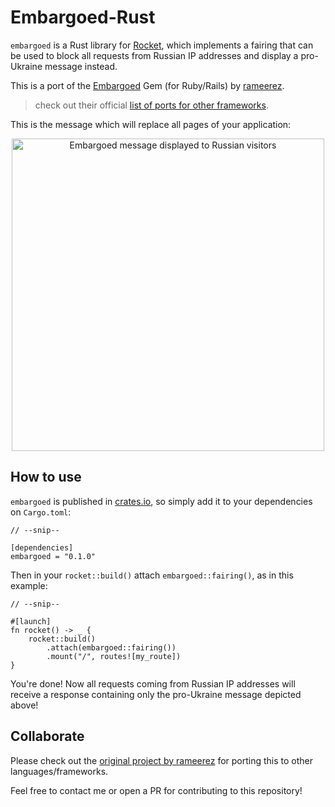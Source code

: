 # Embargoed-Rust
`embargoed` is a Rust library for [Rocket](https://rocket.rs/), which implements a fairing that can be used to block all requests from Russian IP addresses and display a pro-Ukraine message instead.

This is a port of the [Embargoed](https://github.com/rameerez/embargoed) Gem (for Ruby/Rails) by [rameerez](https://github.com/rameerez).
> check out their official [list of ports for other frameworks](https://github.com/rameerez/embargoed-list).

This is the message which will replace all pages of your application:

<p align="center">
  <img src="https://github.com/rameerez/embargoed/blob/main/public/embargoed-message.jpg?raw=true" alt="Embargoed message displayed to Russian visitors" width="500"/>
</p>

## How to use
`embargoed` is published in [crates.io](https://crates.io/crates/embargoed), so simply add it to your dependencies on `Cargo.toml`:
```
// --snip--

[dependencies]
embargoed = "0.1.0"
```

Then in your `rocket::build()` attach `embargoed::fairing()`, as in this example:
```
// --snip--

#[launch]
fn rocket() -> _ {
    rocket::build()
        .attach(embargoed::fairing())
        .mount("/", routes![my_route])
}
```

You're done! Now all requests coming from Russian IP addresses will receive a response containing only the pro-Ukraine message depicted above!

## Collaborate
Please check out the [original project by rameerez](https://github.com/rameerez/embargoed) for porting this to other languages/frameworks.

Feel free to contact me or open a PR for contributing to this repository!

